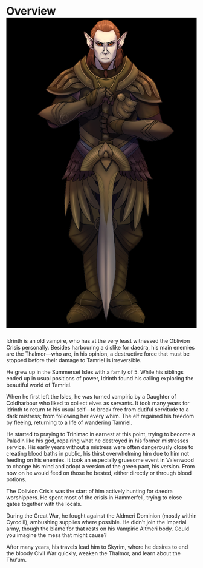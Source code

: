 # Overview ![Idrinth Thalui](assets/Idrinth~2.png)

Idrinth is an old vampire, who has at the very least witnessed the Oblivion Crisis personally. Besides harbouring a dislike for daedra, his main enemies are the Thalmor—who are, in his opinion, a destructive force that must be stopped before their damage to Tamriel is irreversible.

He grew up in the Summerset Isles with a family of 5. While his siblings ended up in usual positions of power, Idrinth found his calling exploring the beautiful world of Tamriel.

When he first left the Isles, he was turned vampiric by a Daughter of Coldharbour who liked to collect elves as servants. It took many years for Idrinth to return to his usual self—to break free from dutiful servitude to a dark mistress; from following her every whim. The elf regained his freedom by fleeing, returning to a life of wandering Tamriel.

He started to praying to Trinimac in earnest at this point, trying to become a Paladin like his god, repairing what he destroyed in his former mistresses service. His early years without a mistress were often dangerously close to creating blood baths in public, his thirst overwhelming him due to him not feeding on his enemies.
It took an especially gruesome event in Valenwood to change his mind and adopt a version of the green pact, his version. From now on he would feed on those he bested, either directly or through blood potions.

The Oblivion Crisis was the start of him actively hunting for daedra worshippers. He spent most of the crisis in Hammerfell, trying to close gates together with the locals.

During the Great War, he fought against the Aldmeri Dominion (mostly within Cyrodiil), ambushing supplies where possible. He didn't join the Imperial army, though the blame for that rests on his Vampiric Altmeri body. Could you imagine the mess that might cause?

After many years, his travels lead him to Skyrim, where he desires to end the bloody Civil War quickly, weaken the Thalmor, and learn about the Thu’um.
